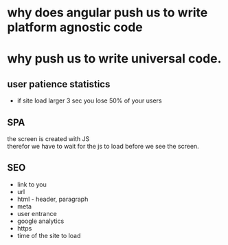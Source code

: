 # why does angular push us to write platform agnostic code 
# why push us to write universal code.

## user patience statistics

- if site load larger 3 sec you lose 50% of your users


## SPA

the screen is created with JS  
therefor we have to wait for the js to load before we see the screen.

## SEO

- link to you
- url
- html - header, paragraph
- meta
- user entrance
- google analytics
- https
- time of the site to load




